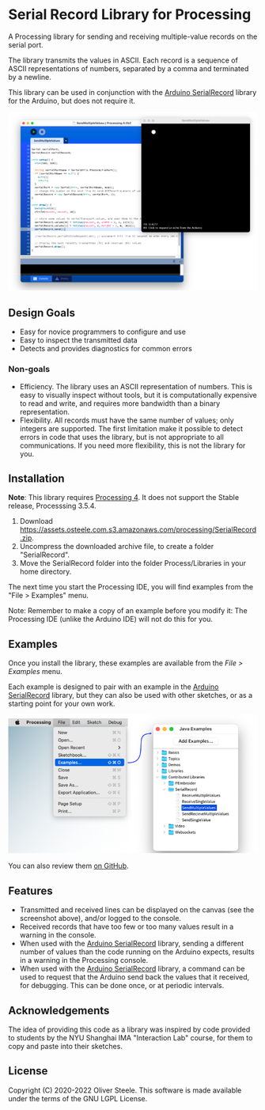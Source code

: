 # Serial Record Library for Processing

A Processing library for sending and receiving multiple-value records on the
serial port.

The library transmits the values in ASCII. Each record is a sequence of ASCII
representations of numbers, separated by a comma and terminated by a newline.

This library can be used in conjunction with the [Arduino SerialRecord] library
for the Arduino, but does not require it.

![](docs/screenshot.png "Screenshot")

[Arduino SerialRecord]: https://osteele.github.io/Arduino_SerialRecord/

## Design Goals

- Easy for novice programmers to configure and use
- Easy to inspect the transmitted data
- Detects and provides diagnostics for common errors

### Non-goals

- Efficiency. The library uses an ASCII representation of numbers. This is easy
  to visually inspect without tools, but it is computationally expensive to read
  and write, and requires more bandwidth than a binary representation.
- Flexibility. All records must have the same number of values; only integers
  are supported. The first limitation make it possible to detect errors in code
  that uses the library, but is not appropriate to all communications. If you
  need more flexibility, this is not the library for you.

## Installation

**Note**: This library requires [Processing 4](https://processing.org/download).
It does not support the Stable release, Processsing 3.5.4.

1. Download <https://assets.osteele.com.s3.amazonaws.com/processing/SerialRecord.zip>.
2. Uncompress the downloaded archive file, to create a folder "SerialRecord".
3. Move the SerialRecord folder into the folder Process/Libraries in your home directory.

The next time you start the Processing IDE, you will find examples from the "File > Examples" menu.

Note: Remember to make a copy of an example before you modify it: The Processing
IDE (unlike the Arduino IDE) will not do this for you.

## Examples

Once you install the library, these examples are available from the *File >
Examples* menu.

Each example is designed to pair with an example in the [Arduino SerialRecord]
library, but they can also be used with other sketches, or as a starting point
for your own work.

![](docs/processing-examples.png)

You can also review them
[on GitHub](https://github.com/osteele/Processing_SerialRecord/tree/main/examples).

## Features

- Transmitted and received lines can be displayed on the canvas (see the
  screenshot above), and/or logged to the console.
- Received records that have too few or too many values result in a warning
  in the console.
- When used with the [Arduino SerialRecord] library, sending a different number
  of values than the code running on the Arduino expects, results in a warning
  in the Processing console.
- When used with the [Arduino SerialRecord] library, a command can be used to
  request that the Arduino send back the values that it received, for debugging.
  This can be done once, or at periodic intervals.

## Acknowledgements

The idea of providing this code as a library was inspired by code
provided to students by the NYU Shanghai IMA "Interaction Lab" course, for them to copy and paste into their sketches.

## License

Copyright (C) 2020-2022 Oliver Steele. This software is made available under the
terms of the GNU LGPL License.
